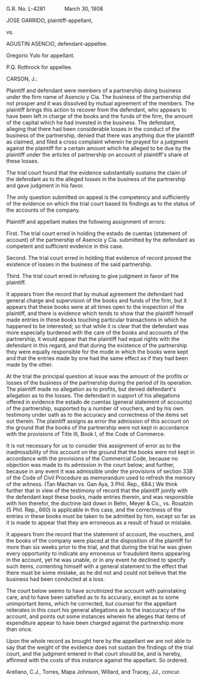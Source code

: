 G.R. No. L-4281             March 30, 1908

  

JOSE GARRIDO, plaintiff-appellant,

vs.

AGUSTIN ASENCIO, defendant-appellee.

  

Gregorio Yulo for appellant.

P.Q. Rothrock for appellee.

  

CARSON, J.:

  

Plaintiff and defendant were members of a partnership doing business under the firm name of Asencio y Cia. The business of the partnership did not prosper and it was dissolved by mutual agreement of the members. The plaintiff brings this action to recover from the defendant, who appears to have been left in charge of the books and the funds of the firm, the amount of the capital which he had invested in the business. The defendant, alleging that there had been considerable losses in the conduct of the business of the partnership, denied that there was anything due the plaintiff as claimed, and filed a cross complaint wherein he prayed for a judgment against the plaintiff for a certain amount which he alleged to be due by the plaintiff under the articles of partnership on account of plaintiff's share of these losses.

  

The trial court found that the evidence substantially sustains the claim of the defendant as to the alleged losses in the business of the partnership and gave judgment in his favor.

  

The only question submitted on appeal is the competency and sufficiently of the evidence on which the trial court based its findings as to the status of the accounts of the company.

  

Plaintiff and appellant makes the following assignment of errors:

  

First. The trial court erred in holding the estado de cuentas (statement of account) of the partnership of Asencio y Cia. submitted by the defendant as competent and sufficient evidence in this case.

  

Second. The trial court erred in holding that evidence of record proved the existence of losses in the business of the said partnership.

  

Third. The trial court erred in refusing to give judgment in favor of the plaintiff.

  

It appears from the record that by mutual agreement the defendant had general charge and supervision of the books and funds of the firm, but it appears that these books were at all times open to the inspection of the plaintiff, and there is evidence which tends to show that the plaintiff himself made entries in these books touching particular transactions in which he happened to be interested; so that while it is clear that the defendant was more especially burdened with the care of the books and accounts of the partnership, it would appear that the plaintiff had equal rights with the defendant in this regard, and that during the existence of the partnership they were equally responsible for the mode in which the books were kept and that the entries made by one had the same effect as if they had been made by the other.

  

At the trial the principal question at issue was the amount of the profits or losses of the business of the partnership during the period of its operation. The plaintiff made no allegation as to profits, but denied defendant's allegation as to the losses. The defendant in support of his allegations offered in evidence the estado de cuentas (general statement of accounts) of the partnership, supported by a number of vouchers, and by his own testimony under oath as to the accuracy and correctness of the items set out therein. The plaintiff assigns as error the admission of this account on the ground that the books of the partnership were not kept in accordance with the provisions of Title III, Book I, of the Code of Commerce.

  

It is not necessary for us to consider this assignment of error as to the inadmissibility of this account on the ground that the books were not kept in accordance with the provisions of the Commercial Code, because no objection was made to its admission in the court below; and further, because in any event it was admissible under the provisions of section 338 of the Code of Civil Procedure as memorandum used to refresh the memory of the witness. (Tan Machan vs. Gan Aya, 3 Phil. Rep., 684.) We think further that in view of the testimony of record that the plaintiff jointly with the defendant kept these books, made entries therein, and was responsible with him therefor, the doctrine laid down in Behn, Meyer & Co., vs. Rosatzin (5 Phil. Rep., 660) is applicable in this case, and the correctness of the entries in these books must be taken to be admitted by him, except so far as it is made to appear that they are erroneous as a result of fraud or mistake.

  

It appears from the record that the statement of account, the vouchers, and the books of the company were placed at the disposition of the plaintiff for more than six weeks prior to the trial, and that during the trial he was given every opportunity to indicate any erroneous or fraudulent items appearing in the account, yet he was unable, or in any event he declined to specify such items, contenting himself with a general statement to the effect that there must be some mistake, as he did not and could not believe that the business had been conducted at a loss.

  

The court below seems to have scrutinized the account with painstaking care, and to have been satisfied as to its accuracy, except as to some unimportant items, which he corrected, but counsel for the appellant reiterates in this court his general allegations as to the inaccuracy of the account, and points out some instances wherein he alleges that items of expenditure appear to have been charged against the partnership more than once.

  

Upon the whole record as brought here by the appellant we are not able to say that the weight of the evidence does not sustain the findings of the trial court, and the judgment entered in that court should be, and is hereby, affirmed with the costs of this instance against the appellant. So ordered.

  

Arellano, C.J., Torres, Mapa Johnson, Willard, and Tracey, JJ., concur.